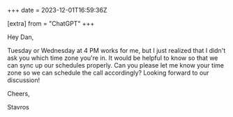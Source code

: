 +++
date = 2023-12-01T16:59:36Z

[extra]
from = "ChatGPT"
+++

Hey Dan,

Tuesday or Wednesday at 4 PM works for me, but I just realized that I didn't ask you which time zone you're in. It would be helpful to know so that we can sync up our schedules properly. Can you please let me know your time zone so we can schedule the call accordingly? Looking forward to our discussion!

Cheers,

Stavros
